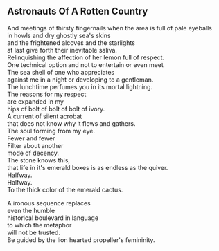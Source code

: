 Astronauts Of A Rotten Country
------------------------------
And meetings of thirsty fingernails when the area is full of pale eyeballs  
in howls and dry ghostly sea's skins  
and the frightened alcoves and the starlights  
at last give forth their inevitable saliva.  
Relinquishing the affection of her lemon full of respect.  
One technical option and not to entertain or even meet  
The sea shell of one who appreciates  
against me in a night or developing to a gentleman.  
The lunchtime perfumes you in its mortal lightning.  
The reasons for my respect  
are expanded in my  
hips of bolt of bolt of bolt of ivory.  
A current of silent acrobat  
that does not know why it flows and gathers.  
The soul forming from my eye.  
Fewer and fewer  
Filter about another  
mode of decency.  
The stone knows this,  
that life in it's emerald boxes is as endless as the quiver.  
Halfway.  
Halfway.  
To the thick color of the emerald cactus.  
  
A ironous sequence replaces  
even the humble  
historical boulevard in language  
to which the metaphor  
will not be trusted.  
Be guided by the lion hearted propeller's femininity.  
